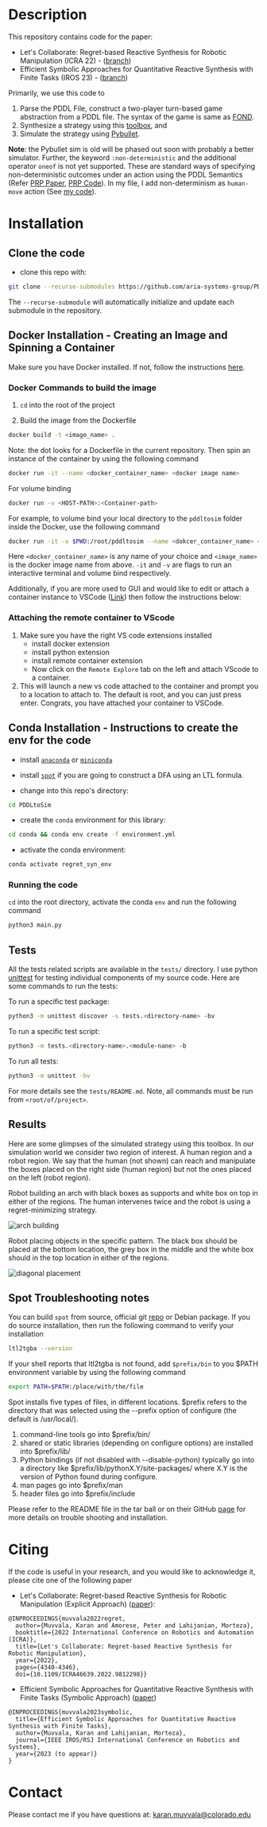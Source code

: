 # Description

This repository contains code for the paper:

- Let's Collaborate: Regret-based Reactive Synthesis for Robotic Manipulation (ICRA 22) - ([branch](https://github.com/aria-systems-group/PDDLtoSim))
- Efficient Symbolic Approaches for Quantitative Reactive Synthesis with Finite Tasks (IROS 23) - ([branch](https://github.com/aria-systems-group/PDDLtoSim/tree/experiments/iros_sims_fixes))

Primarily, we use this code to
1. Parse the PDDL File, construct a two-player turn-based game abstraction from a PDDL file. The syntax of the game is same as [FOND](https://link.springer.com/chapter/10.1007/978-3-031-01564-9_1). 
2. Synthesize a strategy using this [toolbox](https://github.com/aria-systems-group/regret_synthesis_toolbox/tree/master), and
3. Simulate the strategy using [Pybullet](https://pybullet.org/wordpress/).

**Note**: the Pybullet sim is old will be phased out soon with probably a better simulator. Further, the keyword `:non-deterministic` and the additional operator `oneof` is not yet supported. These are standard ways of specifying non-deterministic outcomes under an action using the PDDL Semantics (Refer [PRP Paper](https://ojs.aaai.org/index.php/ICAPS/article/view/13520), [PRP Code](https://github.com/QuMuLab/planner-for-relevant-policies)). In my file, I add non-determinism as `human-move` action (See [my code](https://github.com/aria-systems-group/sym_quant_reactive_synth/blob/master/pddl_files/dynamic_franka_world/domain.pddl)).


# Installation

## Clone the code

* clone this repo with:
 ```bash
git clone --recurse-submodules https://github.com/aria-systems-group/PDDLtoSim.git .
 ```

The `--recurse-submodule` will automatically initialize and update each submodule in the repository.


## Docker Installation - Creating an Image and Spinning a Container

Make sure you have Docker installed. If not, follow the instructions [here](https://docs.docker.com/engine/install).

### Docker Commands to build the image

1. `cd` into the root of the project

2. Build the image from the Dockerfile

```bash
docker build -t <image_name> .
```

Note: the dot looks for a Dockerfile in the current repository. Then spin an instance of the container by using the following command

```bash
docker run -it --name <docker_container_name> <docker image name>
```

For volume binding

```bash
docker run -v <HOST-PATH>:<Container-path>
```

For example, to volume bind your local directory to the `pddltosim` folder inside the Docker, use the following command

```bash
docker run -it -v $PWD:/root/pddltosim --name <dokcer_container_name> <image_name>
```

Here `<docker_container_name>` is any name of your choice and `<image_name>` is the docker image name from above. `-it` and `-v` are flags to run an interactive terminal and volume bind respectively. 

Additionally, if you are more used to GUI and would like to edit or attach a container instance to VSCode ([Link](https://code.visualstudio.com/docs/devcontainers/containers)) then follow the instructions below:

### Attaching the remote container to VScode


1. Make sure you have the right VS code extensions installed
   * install docker extension
   * install python extension
   * install remote container extension
   * Now click on the `Remote Explore` tab on the left and attach VScode to a container.
2. This will launch a new vs code attached to the container and prompt you to a location to attach to. The default is root, and you can just press enter. Congrats, you have attached your container to VSCode.


## Conda Installation - Instructions to create the env for the code

* install [`anaconda`](https://www.anaconda.com/products/individual) or [`miniconda`](https://docs.conda.io/en/latest/miniconda.html)

* install [`spot`](https://spot.lrde.epita.fr/install.html) if you are going to construct a DFA using an LTL formula.


* change into this repo's directory:
 ```bash
cd PDDLtoSim
 ```
* create the `conda` environment for this library:
```bash
cd conda && conda env create -f environment.yml
 ```

* activate the conda environment:
 ```bash
conda activate regret_syn_env
 ```

### Running the code

`cd` into the root directory, activate the conda `env`  and run the following command

```bash
python3 main.py
```

## Tests

All the tests related scripts are available in the `tests/` directory. I use python [unittest](https://docs.python.org/3.8/library/unittest.html) for testing individual components of my source code. Here are some commands to run the tests:

To run a specific test package:

```bash
python3 -m unittest discover -s tests.<directory-name> -bv
```

To run a specific test script:

```bash
python3 -m tests.<directory-name>.<module-nane> -b
```

To run all tests:

```bash
python3 -m unittest -bv
```

For more details see the `tests/README.md`. Note, all commands must be run from `<root/of/project>`.

## Results

Here are some glimpses of the simulated strategy using this toolbox. In our simulation world we consider two region of interest. A human region and a robot region. We say that the human (not shown) can reach and manipulate the boxes placed on the right side (human region) but not the ones placed on the left (robot region).  

Robot building an arch with black boxes as supports and white box on top in either of the regions. The human intervenes twice and the robot is using a regret-minimizing strategy.

![](gifs/3_daig_reg_human.gif "arch building")


Robot placing objects in the specific pattern. The black box should be placed at the bottom location, the grey box in the middle and the white box should in the top location in either of the regions. 

![](gifs/arch_reg_human.gif "diagonal placement")

## Spot Troubleshooting notes

You can build `spot` from source, official git [repo](https://gitlab.lrde.epita.fr/spot/spot) or Debian package. If you do source installation, then run the following command to verify your installation

```bash
ltl2tgba --version

```

If your shell reports that ltl2tgba is not found, add `$prefix/bin` to you $PATH environment variable by using the following command

```bash
export PATH=$PATH:/place/with/the/file

```

Spot installs five types of files, in different locations. $prefix refers to the directory that was selected using the --prefix option of configure (the default is /usr/local/).

1) command-line tools go into $prefix/bin/
2) shared or static libraries (depending on configure options)
   are installed into $prefix/lib/
3) Python bindings (if not disabled with --disable-python) typically
   go into a directory like $prefix/lib/pythonX.Y/site-packages/
   where X.Y is the version of Python found during configure.
4) man pages go into $prefix/man
5) header files go into $prefix/include

Please refer to the README file in the tar ball or on their GitHub [page](https://gitlab.lrde.epita.fr/spot/spot/-/blob/next/README) for more details on trouble shooting and installation.


# Citing

If the code is useful in your research, and you would like to acknowledge it, please cite one of the following paper 

- Let's Collaborate: Regret-based Reactive Synthesis for Robotic Manipulation (Explicit Approach) ([paper](https://ieeexplore.ieee.org/document/9812298)):

```
@INPROCEEDINGS{muvvala2022regret,
  author={Muvvala, Karan and Amorese, Peter and Lahijanian, Morteza},
  booktitle={2022 International Conference on Robotics and Automation (ICRA)}, 
  title={Let's Collaborate: Regret-based Reactive Synthesis for Robotic Manipulation}, 
  year={2022},
  pages={4340-4346},
  doi={10.1109/ICRA46639.2022.9812298}}
```

- Efficient Symbolic Approaches for Quantitative Reactive Synthesis with Finite Tasks (Symbolic Approach) ([paper](https://arxiv.org/abs/2303.03686))

```
@INPROCEEDINGS{muvvala2023symbolic,
  title={Efficient Symbolic Approaches for Quantitative Reactive Synthesis with Finite Tasks},
  author={Muvvala, Karan and Lahijanian, Morteza},
  journal={IEEE IROS/RSJ International Conference on Robotics and Systems},
  year={2023 (to appear)}
}
```

# Contact

Please contact me if you have questions at: karan.muvvala@colorado.edu